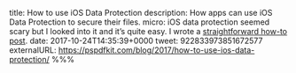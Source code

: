 title: How to use iOS Data Protection
description: How apps can use iOS Data Protection to secure their files.
micro: iOS data protection seemed scary but I looked into it and it’s quite easy. I wrote a [straightforward how-to post]().
date: 2017-10-24T14:35:39+0000
tweet: 922833973851672577
externalURL: https://pspdfkit.com/blog/2017/how-to-use-ios-data-protection/
%%%
